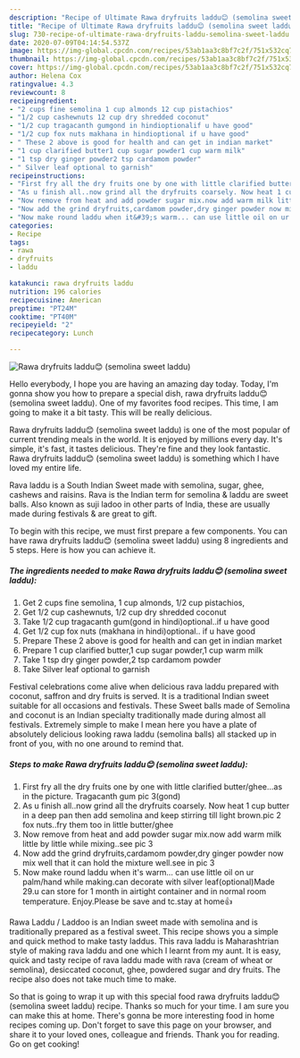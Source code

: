 ```yaml
---
description: "Recipe of Ultimate Rawa dryfruits laddu😊 (semolina sweet laddu)"
title: "Recipe of Ultimate Rawa dryfruits laddu😊 (semolina sweet laddu)"
slug: 730-recipe-of-ultimate-rawa-dryfruits-laddu-semolina-sweet-laddu
date: 2020-07-09T04:14:54.537Z
image: https://img-global.cpcdn.com/recipes/53ab1aa3c8bf7c2f/751x532cq70/rawa-dryfruits-laddu😊-semolina-sweet-laddu-recipe-main-photo.jpg
thumbnail: https://img-global.cpcdn.com/recipes/53ab1aa3c8bf7c2f/751x532cq70/rawa-dryfruits-laddu😊-semolina-sweet-laddu-recipe-main-photo.jpg
cover: https://img-global.cpcdn.com/recipes/53ab1aa3c8bf7c2f/751x532cq70/rawa-dryfruits-laddu😊-semolina-sweet-laddu-recipe-main-photo.jpg
author: Helena Cox
ratingvalue: 4.3
reviewcount: 8
recipeingredient:
- "2 cups fine semolina 1 cup almonds 12 cup pistachios"
- "1/2 cup cashewnuts 12 cup dry shredded coconut"
- "1/2 cup tragacanth gumgond in hindioptionalif u have good"
- "1/2 cup fox nuts makhana in hindioptional if u have good"
- " These 2 above is good for health and can get in indian market"
- "1 cup clarified butter1 cup sugar powder1 cup warm milk"
- "1 tsp dry ginger powder2 tsp cardamom powder"
- " Silver leaf optional to garnish"
recipeinstructions:
- "First fry all the dry fruits one by one with little clarified butter/ghee...as in the picture. Tragacanth gum pic 3(gond)"
- "As u finish all..now grind all the dryfruits coarsely. Now heat 1 cup butter in a deep pan then add semolina and keep stirring till light brown.pic 2 fox nuts..fry them too in little butter/ghee"
- "Now remove from heat and add powder sugar mix.now add warm milk little by little while mixing..see pic 3"
- "Now add the grind dryfruits,cardamom powder,dry ginger powder now mix well that it can hold the mixture well.see in pic 3"
- "Now make round laddu when it&#39;s warm... can use little oil on ur palm/hand while making.can decorate with silver leaf(optional)Made 29.u can store for 1 month in airtight container and in normal room temperature. Enjoy.Please be save and tc.stay at home👍"
categories:
- Recipe
tags:
- rawa
- dryfruits
- laddu

katakunci: rawa dryfruits laddu 
nutrition: 196 calories
recipecuisine: American
preptime: "PT24M"
cooktime: "PT40M"
recipeyield: "2"
recipecategory: Lunch

---
```



![Rawa dryfruits laddu😊 (semolina sweet laddu)](https://img-global.cpcdn.com/recipes/53ab1aa3c8bf7c2f/751x532cq70/rawa-dryfruits-laddu😊-semolina-sweet-laddu-recipe-main-photo.jpg)

Hello everybody, I hope you are having an amazing day today. Today, I'm gonna show you how to prepare a special dish, rawa dryfruits laddu😊 (semolina sweet laddu). One of my favorites food recipes. This time, I am going to make it a bit tasty. This will be really delicious.

Rawa dryfruits laddu😊 (semolina sweet laddu) is one of the most popular of current trending meals in the world. It is enjoyed by millions every day. It's simple, it's fast, it tastes delicious. They're fine and they look fantastic. Rawa dryfruits laddu😊 (semolina sweet laddu) is something which I have loved my entire life.

Rava laddu is a South Indian Sweet made with semolina, sugar, ghee, cashews and raisins. Rava is the Indian term for semolina &amp; laddu are sweet balls. Also known as suji ladoo in other parts of India, these are usually made during festivals &amp; are great to gift.


To begin with this recipe, we must first prepare a few components. You can have rawa dryfruits laddu😊 (semolina sweet laddu) using 8 ingredients and 5 steps. Here is how you can achieve it.

<!--inarticleads1-->

##### The ingredients needed to make Rawa dryfruits laddu😊 (semolina sweet laddu):

1. Get 2 cups fine semolina, 1 cup almonds, 1/2 cup pistachios,
1. Get 1/2 cup cashewnuts, 1/2 cup dry shredded coconut
1. Take 1/2 cup tragacanth gum(gond in hindi)optional..if u have good
1. Get 1/2 cup fox nuts (makhana in hindi)optional.. if u have good
1. Prepare  These 2 above is good for health and can get in indian market
1. Prepare 1 cup clarified butter,1 cup sugar powder,1 cup warm milk
1. Take 1 tsp dry ginger powder,2 tsp cardamom powder
1. Take  Silver leaf optional to garnish


Festival celebrations come alive when delicious rava laddu prepared with coconut, saffron and dry fruits is served. It is a traditional Indian sweet suitable for all occasions and festivals. These Sweet balls made of Semolina and coconut is an Indian specialty traditionally made during almost all festivals. Extremely simple to make I mean here you have a plate of absolutely delicious looking rawa laddu (semolina balls) all stacked up in front of you, with no one around to remind that. 

<!--inarticleads2-->

##### Steps to make Rawa dryfruits laddu😊 (semolina sweet laddu):

1. First fry all the dry fruits one by one with little clarified butter/ghee...as in the picture. Tragacanth gum pic 3(gond)
1. As u finish all..now grind all the dryfruits coarsely. Now heat 1 cup butter in a deep pan then add semolina and keep stirring till light brown.pic 2 fox nuts..fry them too in little butter/ghee
1. Now remove from heat and add powder sugar mix.now add warm milk little by little while mixing..see pic 3
1. Now add the grind dryfruits,cardamom powder,dry ginger powder now mix well that it can hold the mixture well.see in pic 3
1. Now make round laddu when it&#39;s warm... can use little oil on ur palm/hand while making.can decorate with silver leaf(optional)Made 29.u can store for 1 month in airtight container and in normal room temperature. Enjoy.Please be save and tc.stay at home👍


Rawa Laddu / Laddoo is an Indian sweet made with semolina and is traditionally prepared as a festival sweet. This recipe shows you a simple and quick method to make tasty laddus. This rava laddu is Maharashtrian style of making rava laddu and one which I learnt from my aunt. It is easy, quick and tasty recipe of rava laddu made with rava (cream of wheat or semolina), desiccated coconut, ghee, powdered sugar and dry fruits. The recipe also does not take much time to make. 

So that is going to wrap it up with this special food rawa dryfruits laddu😊 (semolina sweet laddu) recipe. Thanks so much for your time. I am sure you can make this at home. There's gonna be more interesting food in home recipes coming up. Don't forget to save this page on your browser, and share it to your loved ones, colleague and friends. Thank you for reading. Go on get cooking!
